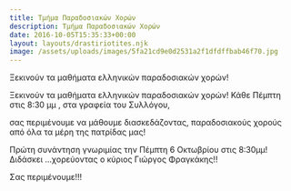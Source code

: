 ```yaml
---
title: Τμήμα Παραδοσιακών Χορών
description: Τμήμα Παραδοσιακών Χορών
date: 2016-10-05T15:35:33+00:00
layout: layouts/drastiriotites.njk
image: /assets/uploads/images/5fa21cd9e0d2531a2f1dfdffbab46f70.jpg
---
```

Ξεκινούν τα μαθήματα ελληνικών παραδοσιακών χορών!
<!-- excerpt -->
Ξεκινούν τα μαθήματα ελληνικών παραδοσιακών χορών!
Κάθε Πέμπτη στις 8:30 μμ , στα γραφεία του Συλλόγου,

σας περιμένουμε να μάθουμε διασκεδάζοντας, παραδοσιακούς χορούς από όλα τα μέρη της πατρίδας μας!

Πρώτη συνάντηση γνωριμίας την Πέμπτη 6 Οκτωβρίου στις 8:30μμ!
Διδάσκει ...χορεύοντας ο κύριος Γιώργος Φραγκάκης!!

Σας περιμένουμε!!!
